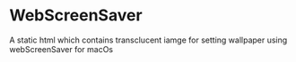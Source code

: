 # WebScreenSaver
A static html which contains transclucent iamge for setting wallpaper using webScreenSaver for macOs
